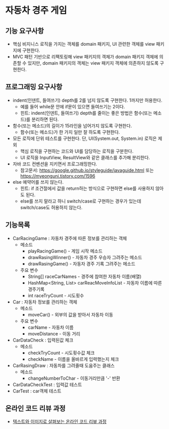 # 자동차 경주 게임
## 기능 요구사항
* 핵심 비지니스 로직을 가지는 객체를 domain 패키지, UI 관련한 객체를 view 패키지에 구현한다.
* MVC 패턴 기반으로 리팩토링해 view 패키지의 객체가 domain 패키지 객체에 의존할 수 있지만, domain 패키지의 객체는 view 패키지 객체에 의존하지 않도록 구현한다.

## 프로그래밍 요구사항
* indent(인덴트, 들여쓰기) depth를 2를 넘지 않도록 구현한다. 1까지만 허용한다.
    * 예를 들어 while문 안에 if문이 있으면 들여쓰기는 2이다.
    * 힌트: indent(인덴트, 들여쓰기) depth를 줄이는 좋은 방법은 함수(또는 메소드)를 분리하면 된다.
* 함수(또는 메소드)의 길이가 15라인을 넘어가지 않도록 구현한다.
    * 함수(또는 메소드)가 한 가지 일만 잘 하도록 구현한다.
* 모든 로직에 단위 테스트를 구현한다. 단, UI(System.out, System.in) 로직은 제외
    * 핵심 로직을 구현하는 코드와 UI를 담당하는 로직을 구분한다.
    * UI 로직을 InputView, ResultView와 같은 클래스를 추가해 분리한다.
* 자바 코드 컨벤션을 지키면서 프로그래밍한다.
    * 참고문서: https://google.github.io/styleguide/javaguide.html 또는 https://myeonguni.tistory.com/1596
* else 예약어를 쓰지 않는다.
    * 힌트: if 조건절에서 값을 return하는 방식으로 구현하면 else를 사용하지 않아도 된다.
    * else를 쓰지 말라고 하니 switch/case로 구현하는 경우가 있는데 switch/case도 허용하지 않는다.

 ## 기능목록
 * CarRacingGame : 자동차 경주에 따른 정보를 관리하는 객체
    * 메소드
        * playRacingGame() - 게임 시작 메소드
        * drawRasingWinner() - 자동차 경주 우승자 그려주는 메소드
        * drawRasingGame() - 자동자 경주 기록 그려주는 메소드
    * 주요 변수
        * String[] raceCarNames - 경주에 참여한 자동차 이름(배열)
        * HashMap<String, List<CarRaceMoveInfo>> carReacMoveInfoList - 자동차 이름에 따른 경주기록
        * int raceTryCount - 시도횟수
* Car : 자동차 정보를 관리하는 객체
    * 메소드
        * moveCar() - 외부의 값을 받아서 자동차 이동
    * 주요 변수
        * carName - 자동차 이름
        * moveDistance - 이동 거리
* CarDataCheck : 입력된값 체크
    * 메소드
        * checkTryCount - 시도횟수값 체크
        * checkName - 이름을 올바르게 입력했는지 체크
* CarRasingDraw : 자동차를 그려줄때 도움주는 클래스
    * 메소드
        * changeNumberToChar - 이동거리만큼 '-' 반환
* CarDataCheckTest : 입력값 테스트
* CarTest : car객체 테스트

## 온라인 코드 리뷰 과정
* [텍스트와 이미지로 살펴보는 온라인 코드 리뷰 과정](https://github.com/next-step/nextstep-docs/tree/master/codereview)
